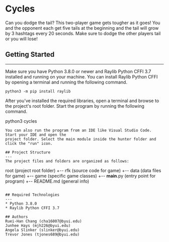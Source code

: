 # Cycles
Can you dodge the tail? This two-player game gets tougher as it goes! You and the opponent each get five tails at the beginning and the tail will grow by 3 hashtags every 20 seconds. Make sure to dodge the other players tail or you will lose!

## Getting Started
---
Make sure you have Python 3.8.0 or newer and Raylib Python CFFI 3.7 installed and running on your machine. You can install Raylib Python CFFI by opening a terminal and running the following command.
```
python3 -m pip install raylib
```
After you've installed the required libraries, open a terminal and browse to the project's root folder. Start the program by running the following command.

python3 cycles
```
You can also run the program from an IDE like Visual Studio Code. Start your IDE and open the 
project folder. Select the main module inside the hunter folder and click the "run" icon.

## Project Structure
---
The project files and folders are organized as follows:
```
root                    (project root folder)
+-- rfk                 (source code for game)
  +-- data              (data files for game)
  +-- game              (specific game classes)
  +-- __main__.py       (entry point for program)
+-- README.md           (general info)
```

## Required Technologies
---
* Python 3.8.0
* Raylib Python CFFI 3.7

## Authors
Ruei-Han Chang (cha16007@byui.edu)
Junhee Hays (mjh226@byui.edu)
Angela Slinker (slinker@byui.edu)
Trevor Jones (tjones689@byui.edu)
